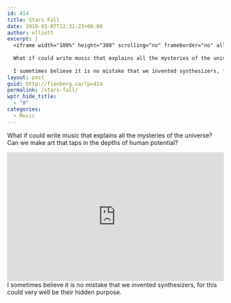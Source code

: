 ```yaml
---
id: 414
title: Stars Fall
date: 2018-03-07T22:31:23+00:00
author: elliott
excerpt: |
  <iframe width="100%" height="300" scrolling="no" frameborder="no" allow="autoplay" src="https://w.soundcloud.com/player/?url=https%3A//api.soundcloud.com/tracks/410241324&color=%233a3a3a&auto_play=false&hide_related=false&show_comments=true&show_user=true&show_reposts=false&show_teaser=true&visual=true"></iframe>
  
  What if could write music that explains all the mysteries of the universe? Can we make art that taps in the depths of human potential?
  
  I sometimes believe it is no mistake that we invented synthesizers, for this could very well be their hidden purpose.
layout: post
guid: http://fienberg.ca/?p=414
permalink: /stars-fall/
wptr_hide_title:
  - "0"
categories:
  - Music
---
```

What if could write music that explains all the mysteries of the universe? Can we make art that taps in the depths of human potential?
<iframe width="100%" height="300" scrolling="no" frameborder="no" allow="autoplay" src="https://w.soundcloud.com/player/?url=https%3A//api.soundcloud.com/tracks/410241324&color=%233a3a3a&auto_play=false&hide_related=false&show_comments=true&show_user=true&show_reposts=false&show_teaser=true&visual=true"></iframe>
I sometimes believe it is no mistake that we invented synthesizers, for this could very well be their hidden purpose.